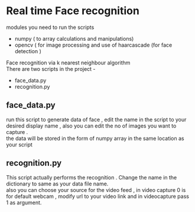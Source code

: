 # Real time Face recognition

modules you need to run the scripts 
  - numpy ( to array calculations and manipulations)  
   - opencv ( for image processing and use of haarcascade (for face detection )


Face recognition via k nearest neighbour algorithm \
There are two scripts in the project -
 - face_data.py
  - recognition.py
  
## face_data.py   
run this script to generate data of face , edit the name in the script to your desired display name , also you can edit the no of images you want to capture . \
the data will be stored in the form of numpy array in the same location as your script

## recognition.py
This script actually performs the recognition . Change the name in the dictionary to same as your data file name. \
also you can choose your source for the video feed , in video capture 0 is for default webcam , modify url to your video link and in videocapture pass 1 as argument.
